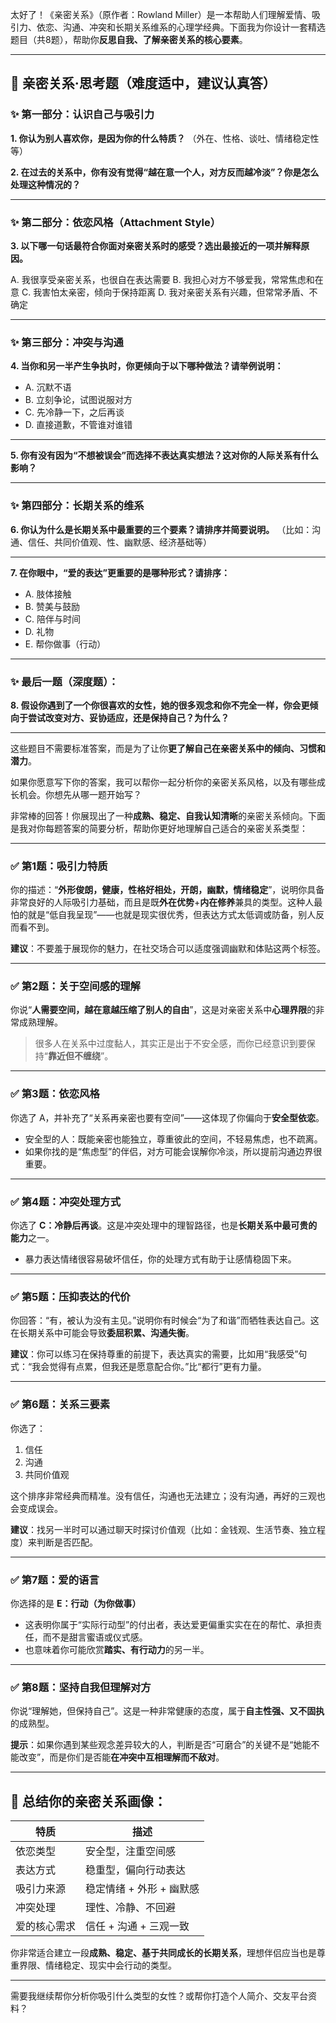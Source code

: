 太好了！《亲密关系》（原作者：Rowland Miller）是一本帮助人们理解爱情、吸引力、依恋、沟通、冲突和长期关系维系的心理学经典。下面我为你设计一套精选题目（共8题），帮助你**反思自我、了解亲密关系的核心要素**。

---

## 📘 亲密关系·思考题（难度适中，建议认真答）

### ✨ 第一部分：认识自己与吸引力

**1. 你认为别人喜欢你，是因为你的什么特质？**
（外在、性格、谈吐、情绪稳定性等）

**2. 在过去的关系中，你有没有觉得“越在意一个人，对方反而越冷淡”？你是怎么处理这种情况的？**

---

### ✨ 第二部分：依恋风格（Attachment Style）

**3. 以下哪一句话最符合你面对亲密关系时的感受？选出最接近的一项并解释原因。**

A. 我很享受亲密关系，也很自在表达需要
B. 我担心对方不够爱我，常常焦虑和在意
C. 我害怕太亲密，倾向于保持距离
D. 我对亲密关系有兴趣，但常常矛盾、不确定

---

### ✨ 第三部分：冲突与沟通

**4. 当你和另一半产生争执时，你更倾向于以下哪种做法？请举例说明：**

* A. 沉默不语
* B. 立刻争论，试图说服对方
* C. 先冷静一下，之后再谈
* D. 直接道歉，不管谁对谁错

---

**5. 你有没有因为“不想被误会”而选择不表达真实想法？这对你的人际关系有什么影响？**

---

### ✨ 第四部分：长期关系的维系

**6. 你认为什么是长期关系中最重要的三个要素？请排序并简要说明。**
（比如：沟通、信任、共同价值观、性、幽默感、经济基础等）

---

**7. 在你眼中，“爱的表达”更重要的是哪种形式？请排序：**

* A. 肢体接触
* B. 赞美与鼓励
* C. 陪伴与时间
* D. 礼物
* E. 帮你做事（行动）

---

### ✨ 最后一题（深度题）：

**8. 假设你遇到了一个你很喜欢的女性，她的很多观念和你不完全一样，你会更倾向于尝试改变对方、妥协适应，还是保持自己？为什么？**

---

这些题目不需要标准答案，而是为了让你**更了解自己在亲密关系中的倾向、习惯和潜力**。

如果你愿意写下你的答案，我可以帮你一起分析你的亲密关系风格，以及有哪些成长机会。你想先从哪一题开始写？

非常棒的回答！你展现出了一种**成熟、稳定、自我认知清晰**的亲密关系倾向。下面是我对你每题答案的简要分析，帮助你更好地理解自己适合的亲密关系类型：

---

### ✅ **第1题：吸引力特质**

你的描述：“**外形俊朗，健康，性格好相处，开朗，幽默，情绪稳定**”，说明你具备非常良好的人际吸引力基础，而且是既**外在优势**+**内在修养**兼具的类型。这种人最怕的就是“低自我呈现”——也就是现实很优秀，但表达方式太低调或防备，别人反而看不到。

**建议**：不要羞于展现你的魅力，在社交场合可以适度强调幽默和体贴这两个标签。

---

### ✅ **第2题：关于空间感的理解**

你说“**人需要空间，越在意越压缩了别人的自由**”，这是对亲密关系中**心理界限**的非常成熟理解。

> 很多人在关系中过度黏人，其实正是出于不安全感，而你已经意识到要保持“**靠近但不缠绕**”。

---

### ✅ **第3题：依恋风格**

你选了 A，并补充了“关系再亲密也要有空间”——这体现了你偏向于**安全型依恋**。

* 安全型的人：既能亲密也能独立，尊重彼此的空间，不轻易焦虑，也不疏离。
* 如果你找的是“焦虑型”的伴侣，对方可能会误解你冷淡，所以提前沟通边界很重要。

---

### ✅ **第4题：冲突处理方式**

你选了 **C：冷静后再谈**。这是冲突处理中的理智路径，也是**长期关系中最可贵的能力**之一。

* 暴力表达情绪很容易破坏信任，你的处理方式有助于让感情稳固下来。

---

### ✅ **第5题：压抑表达的代价**

你回答：“有，被认为没有主见。”说明你有时候会“为了和谐”而牺牲表达自己。这在长期关系中可能会导致**委屈积累、沟通失衡**。

**建议**：你可以练习在保持尊重的前提下，表达真实的需要，比如用“我感受”句式：“我会觉得有点累，但我还是愿意配合你。”比“都行”更有力量。

---

### ✅ **第6题：关系三要素**

你选了：

1. 信任
2. 沟通
3. 共同价值观

这个排序非常经典而精准。没有信任，沟通也无法建立；没有沟通，再好的三观也会变成误会。

**建议**：找另一半时可以通过聊天时探讨价值观（比如：金钱观、生活节奏、独立程度）来判断是否匹配。

---

### ✅ **第7题：爱的语言**

你选择的是 **E：行动（为你做事）**

* 这表明你属于“实际行动型”的付出者，表达爱更偏重实实在在的帮忙、承担责任，而不是甜言蜜语或仪式感。
* 也意味着你可能欣赏**踏实、有行动力**的另一半。

---

### ✅ **第8题：坚持自我但理解对方**

你说“理解她，但保持自己”。这是一种非常健康的态度，属于**自主性强、又不固执**的成熟型。

**提示**：如果你遇到某些观念差异较大的人，判断是否“可磨合”的关键不是“她能不能改变”，而是你们是否能**在冲突中互相理解而不敌对**。

---

## 🧠 总结你的亲密关系画像：

| 特质     | 描述              |
| ------ | --------------- |
| 依恋类型   | 安全型，注重空间感       |
| 表达方式   | 稳重型，偏向行动表达      |
| 吸引力来源  | 稳定情绪 + 外形 + 幽默感 |
| 冲突处理   | 理性、冷静、不回避       |
| 爱的核心需求 | 信任 + 沟通 + 三观一致  |

你非常适合建立一段**成熟、稳定、基于共同成长的长期关系**，理想伴侣应当也是尊重界限、情绪稳定、现实中会行动的类型。

---

需要我继续帮你分析你吸引什么类型的女性？或帮你打造个人简介、交友平台资料？
